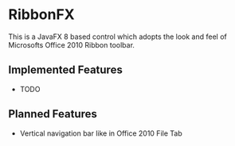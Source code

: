 RibbonFX
========

This is a JavaFX 8 based control which adopts the look and feel of Microsofts Office 2010 Ribbon toolbar.

Implemented Features
--------------------

* TODO

Planned Features
----------------

* Vertical navigation bar like in Office 2010 File Tab 
